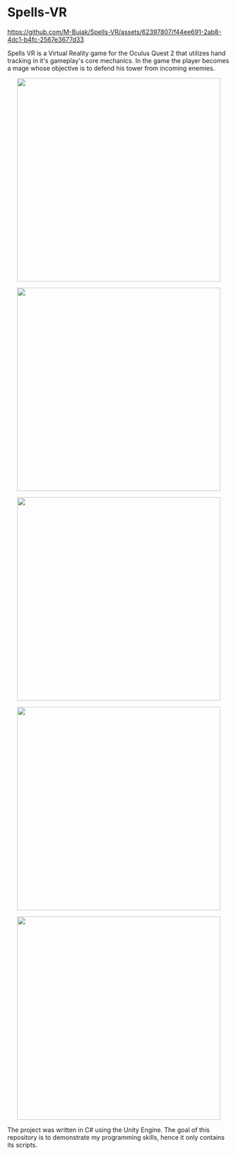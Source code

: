 # Spells-VR
https://github.com/M-Bujak/Spells-VR/assets/62397807/f44ee691-2ab8-4dc1-b4fc-2567e3677d33

Spells VR is a Virtual Reality game for the Oculus Quest 2 that utilizes hand tracking in it's gameplay's core mechanics. In the game the player becomes a mage whose objective is to defend his tower from incoming enemies. 

<p align="center">
  <img width="460" src="https://user-images.githubusercontent.com/62397807/222025407-9e34ee7e-a8e1-4131-b5ff-11f41bdd9449.jpg">
</p>
<p align="center">
  <img width="460" src="https://user-images.githubusercontent.com/62397807/222025151-b358399b-b804-4207-b502-9aab492aad2b.png">
</p>
<p align="center">
  <img width="460" src="https://user-images.githubusercontent.com/62397807/222025202-4bcf168e-fd46-4ac7-ab3a-024590dffb1b.png">
</p>
<p align="center">
  <img width="460" src="https://user-images.githubusercontent.com/62397807/222025226-ac86976b-5951-48c0-81f1-d6b0b54bf1b4.png">
</p>
<p align="center">
  <img width="460" src="https://user-images.githubusercontent.com/62397807/222025242-75848485-08d1-421e-894c-425d55fa57f9.png">
</p>

The project was written in C# using the Unity Engine. The goal of this repository is to demonstrate my programming skills, hence it only contains its scripts.
